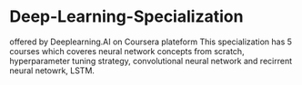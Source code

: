 # Deep-Learning-Specialization
offered by Deeplearning.AI on Coursera plateform
This specialization has 5 courses which coveres neural network concepts from scratch, hyperparameter tuning strategy, convolutional neural network and recirrent neural netowrk, LSTM.
